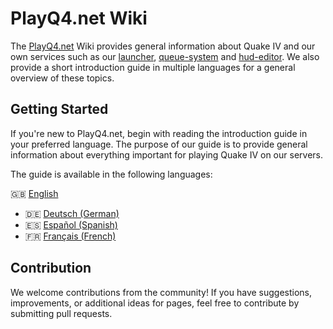 # PlayQ4.net Wiki
The [PlayQ4.net](https://playq4-net.webflow.io/discord) Wiki provides general information about Quake IV and our own services such as our [launcher](wiki/pq4/launcher_en.md), [queue-system](wiki/pq4/queue_en.md) and [hud-editor](wiki/pq4/hud_editor_en.md). We also provide a short introduction guide in multiple languages for a general overview of these topics.


## Getting Started
If you're new to PlayQ4.net, begin with reading the introduction guide in your preferred language. The purpose of our guide is to provide general information about everything important for playing Quake IV on our servers.

The guide is available in the following languages:

🇬🇧 [English](wiki/guide/guide_en.md)
- 🇩🇪 [Deutsch (German)](wiki/guide/guide_de.md)
- 🇪🇸 [Español (Spanish)](wiki/guide/guide_es.md)
- 🇫🇷 [Français (French)](wiki/guide/guide_fr.md)


## Contribution
We welcome contributions from the community! If you have suggestions, improvements, or additional ideas for pages, feel free to contribute by submitting pull requests.
